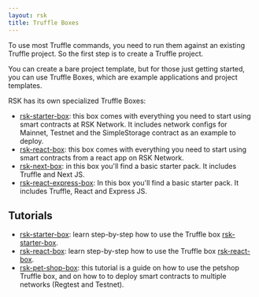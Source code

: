 ```yaml
---
layout: rsk
title: Truffle Boxes
---
```


To use most Truffle commands, you need to run them against an existing Truffle project. So the first step is to create a Truffle project.

You can create a bare project template, but for those just getting started, you can use Truffle Boxes, which are example applications and project templates.

RSK has its own specialized Truffle Boxes:

- [rsk-starter-box](/tools/truffle/boxes/rsk-starter-box): this box comes with everything you need to start using smart contracts at RSK Network. It includes network configs for Mainnet, Testnet and the SimpleStorage contract as an example to deploy.
- [rsk-react-box](/tools/truffle/boxes/rsk-react-box): this box comes with everything you need to start using smart contracts from a react app on RSK Network. 
- [rsk-next-box](/tutorials/truffle-boxes/rsk-next-box): in this box you'll find a basic starter pack. It includes Truffle and Next JS.
- [rsk-react-express-box](/tutorials/truffle-boxes/rsk-react-express-box): In this box you'll find a basic starter pack. It includes Truffle, React and Express JS.

## Tutorials

- [rsk-starter-box](/tutorials/truffle-boxes/rsk-starter-box): learn step-by-step how to use the Truffle box [rsk-starter-box](https://github.com/rsksmart/rsk-starter-box).
- [rsk-react-box](/tutorials/truffle-boxes/rsk-react-box): learn step-by-step how to use the Truffle box [rsk-react-box](https://github.com/rsksmart/rsk-react-box).
- [rsk-pet-shop-box](/tutorials/truffle-boxes/pet-shop-box/): this tutorial is a guide on how to use the petshop Truffle box, and on how to to deploy smart contracts to multiple networks (Regtest and Testnet).
